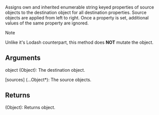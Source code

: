 Assigns own and inherited enumerable string keyed properties of source objects to the destination object for all destination properties. Source objects are applied from left to right. Once a property is set, additional values of the same property are ignored.

> [!Note]
> Unlike it's Lodash counterpart, this method does **NOT** mutate the object.


## Arguments
object (Object): The destination object.

[sources] (...Object*): The source objects.


## Returns
(Object): Returns object.
